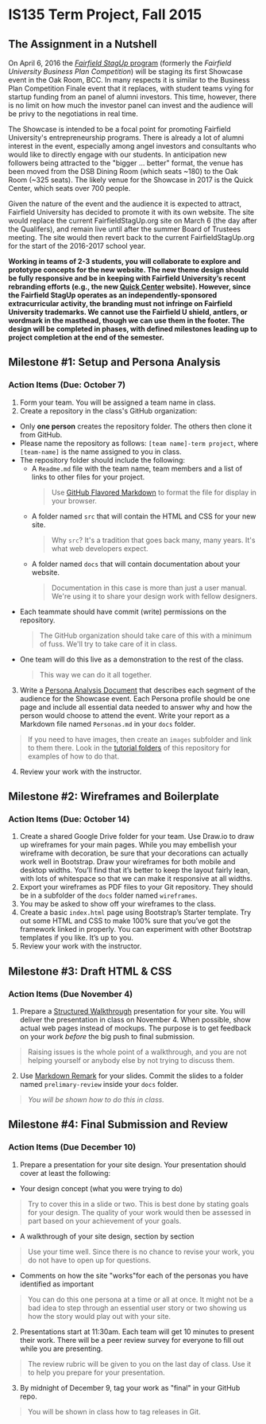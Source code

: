 # IS135 Term Project, Fall 2015

## The Assignment in a Nutshell
On April 6, 2016 the [*Fairfield StagUp* program](http://fairfieldstagup.org) (formerly the *Fairfield University Business Plan Competition*) will be staging its first Showcase event in the Oak Room, BCC. In many respects it is similar to the Business Plan Competition Finale event that it replaces, with student teams vying for startup funding from an panel of alumni investors. This time, however, there is no limit on how much the investor panel can invest and the audience will be privy to the negotiations in real time.

The Showcase is intended to be a focal point for promoting Fairfield University's entrepreneurship programs. There is already a lot of alumni interest in the event, especially among angel investors and consultants who would like to directly engage with our students. In anticipation new followers being attracted to the "bigger ... better" format, the venue has been moved from the DSB Dining Room (which seats ~180) to the Oak Room (~325 seats). The likely venue for the Showcase in 2017 is the Quick Center, which seats over 700 people.

Given the nature of the event and the audience it is expected to attract, Fairfield University has decided to promote it with its own website. The site would replace the current FairfieldStagUp.org site on March 6 (the day after the Qualifers), and remain live until after the summer Board of Trustees meeting. The site would then revert back to the current FairfieldStagUp.org for the start of the 2016-2017 school year.

**Working in teams of 2-3 students, you will collaborate to explore and prototype concepts for the new website. The new theme design should be fully responsive and be in keeping with Fairfield University’s recent rebranding efforts (e.g., the new [Quick Center](http://quickcenter.fairfield.edu) website). However, since the Fairfield StagUp operates as an independently-sponsored extracurricular activity, the branding must not infringe on Fairfield University trademarks. We cannot use the Fairfield U shield, antlers, or wordmark in the masthead, though we can use them in the footer. The design will be completed in phases, with defined milestones leading up to project completion at the end of the semester.**

## Milestone #1: Setup and Persona Analysis
### Action Items (Due: October 7)

1. Form your team. You will be assigned a team name in class.
2. Create a repository in the class's GitHub organization:
  * Only **one person** creates the repository folder. The others then clone it from GitHub.
  * Please name the repository as follows: `[team name]-term project`, where `[team-name]` is the name assigned to you in class.
  * The repository folder should include the following:
    * A `Readme.md` file with the team name, team members and a list of links to other files for your project.
      >Use [GitHub Flavored Markdown](https://help.github.com/articles/github-flavored-markdown/) to format the file for display in your browser.
    * A folder named `src` that will contain the HTML and CSS for your new site.
      > Why `src`? It's a tradition that goes back many, many years. It's what web developers expect.
    * A folder named `docs` that will contain documentation about your website.
      > Documentation in this case is more than just a user manual. We're using it to share your design work with fellow designers.
  * Each teammate should have commit (write) permissions on the repository.
    > The GitHub organization should take care of this with a minimum of fuss. We'll try to take care of it in class.
  * One team will do this live as a demonstration to the rest of the class.
    >This way we can do it all together.
3. Write a [Persona Analysis Document](https://en.wikipedia.org/wiki/Persona_(user_experience)) that describes each segment of the audience for the Showcase event. Each Persona profile should be one page and include all essential data needed to answer why and how the person would choose to attend the event. Write your report as a Markdown file named `Personas.md` in your `docs` folder.
>If you need to have images, then create an `images` subfolder and link to them there.
> Look in the [tutorial folders](../Tutorials) of this repository for examples of how to do that.  
4. Review your work with the instructor.

## Milestone #2: Wireframes and Boilerplate
### Action Items (Due: October 14)

1. Create a shared Google Drive folder for your team. Use Draw.io to draw up wireframes for your main pages. While you may embellish your wireframe with decoration, be sure that your decorations can actually work well in Bootstrap. Draw your wireframes for both mobile and desktop widths. You’ll find that it’s better to keep the layout fairly lean, with lots of whitespace so that we can make it responsive at all widths.
2. Export your wireframes as PDF files to your Git repository. They should be in a subfolder of the `docs` folder named `wireframes`.
2. You may be asked to show off your wireframes to the class.
3. Create a basic `index.html` page using Bootstrap’s Starter template. Try out some HTML and CSS to make 100% sure that you’ve got the framework linked in properly. You can experiment with other Bootstrap templates if you like. It’s up to you.
4. Review your work with the instructor.

## Milestone #3: Draft HTML & CSS  
### Action Items (Due November 4)

1. Prepare a [Structured Walkthrough](https://drive.google.com/open?id=1NOlW-2fHIueO4xw5aelD_mKvEtryQpEjLahcMh6s86Y) presentation for your site. You will deliver the presentation in class on November 4. When possible, show actual web pages instead of mockups. The purpose is to get feedback on your work *before* the big push to final submission.
> Raising issues is the whole point of a walkthrough, and you are not helping yourself or anybody else by not trying to discuss them.
2. Use [Markdown Remark](https://github.com/gnab/remark) for your slides. Commit the slides to a folder named `prelimary-review` inside your `docs` folder.
> *You will be shown how to do this in class.*

## Milestone #4: Final Submission and Review
### Action Items (Due December 10)
1. Prepare a presentation for your site design. Your presentation should cover at least the following:
  * Your design concept (what you were trying to do)
  > Try to cover this in a slide or two. This is best done by stating goals for your design. The quality of your work would then be assessed in part based on your achievement of your goals.
  * A walkthrough of your site design, section by section
  > Use your time well. Since there is no chance to revise your work, you do not have to open up for questions.  
  * Comments on how the site "works"for each of the personas you have identified as important
  > You can do this one persona at a time or all at once. It might not be a bad idea to step through an essential user story or two showing us how the story would play out with your site.

2. Presentations start at 11:30am. Each team will get 10 minutes to present their work. There will be a peer review survey for everyone to fill out while you are presenting.
  > The review rubric will be given to you on the last day of class. Use it to help you prepare for your presentation.
3. By midnight of December 9, tag your work as "final" in your GitHub repo.
  > You will be shown in class how to tag releases in Git.
